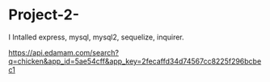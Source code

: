 # Project-2-
I Intalled express, mysql, mysql2, sequelize, inquirer.

https://api.edamam.com/search?q=chicken&app_id=5ae54cff&app_key=2fecaffd34d74567cc8225f296bcbec1

<!-- Dupe: Profile -->
<!-- Mesi: Database and creating list in table column -->
<!-- Ricardo/Me: html and css  -->
